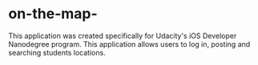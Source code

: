 # on-the-map-

This application was created specifically for Udacity's iOS Developer Nanodegree program. This application allows users to log in, posting and searching students locations.
